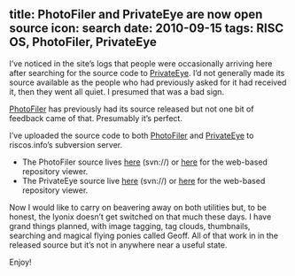 title: PhotoFiler and PrivateEye are now open source
icon: search
date: 2010-09-15
tags: RISC OS, PhotoFiler, PrivateEye
----

I’ve noticed in the site’s logs that people were occasionally arriving here after searching for the source code to [PrivateEye](/risc.os/privateeye.html). I’d not generally made its source available as the people who had previously asked for it had received it, then they went all quiet. I presumed that was a bad sign.

[PhotoFiler](/risc.os/photofiler.html) has previously had its source released but not one bit of feedback came of that. Presumably it’s perfect.

I’ve uploaded the source code to both [PhotoFiler](/risc.os/photofiler.html) and [PrivateEye](/risc.os/privateeye.html) to riscos.info’s subversion server.

* The PhotoFiler source lives [here](svn://svn.riscos.info/photofiler) (svn://) or [here](http://www.riscos.info/websvn/listing.php?repname=photofiler) for the web-based repository viewer.
* The PrivateEye source live [here](svn://svn.riscos.info/privateeye) (svn://) or [here](http://www.riscos.info/websvn/listing.php?repname=privateeye) for the web-based repository viewer.

Now I would like to carry on beavering away on both utilities but, to be honest, the Iyonix doesn’t get switched on that much these days. I have grand things planned, with image tagging, tag clouds, thumbnails, searching and magical flying ponies called Geoff. All of that work in in the released source but it’s not in anywhere near a useful state.

Enjoy!
